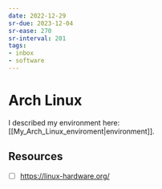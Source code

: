 ```yaml
---
date: 2022-12-29
sr-due: 2023-12-04
sr-ease: 270
sr-interval: 201
tags:
- inbox
- software
---
```


# Arch Linux

I described my environment here: [[My_Arch_Linux_enviroment|environment]].

## Resources

- [ ] https://linux-hardware.org/
